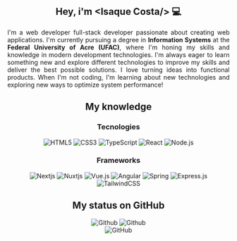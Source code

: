 <main align="center">
  <div>
    <h2>Hey, i'm &lt;Isaque Costa/&gt; 💻</h2>
    <p align="justify">
    I'm a web developer full-stack developer passionate about creating web applications. I'm currently pursuing a degree in <strong>Information Systems</strong> at the <strong>Federal University of Acre (UFAC)</strong>, where I'm honing my skills and knowledge in modern development technologies. I'm always eager to learn something new and explore different technologies to improve my skills and deliver the best possible solutions. I love turning ideas into functional products. When I'm not coding, I'm learning about new technologies and exploring new ways to optimize system performance!
    </p>
  </div>
  
  <h2 align="center">My knowledge</h2>
  <div align="center">
    <h3 align="center">Tecnologies</h3>
    <img src="https://img.shields.io/badge/HTML5-101010?style=for-the-badge&logo=html5&logoColor=e34f26" alt="HTML5" />
    <img src="https://img.shields.io/badge/CSS3-101010?style=for-the-badge&logo=css3&logoColor=00afe1" alt="CSS3" />
    <img src="https://img.shields.io/badge/TypeScript-101010?style=for-the-badge&logo=typescript&logoColor=transparent" alt="TypeScript" />
    <img src="https://img.shields.io/badge/React-101010?style=for-the-badge&logo=react&logoColor=" alt="React" />
    <img src="https://img.shields.io/badge/Node.js-101010?style=for-the-badge&logo=node.js&logoColor=6cc24a" alt="Node.js" />
  </div>
  
  <div align="center">
    <h3 align="center">Frameworks</h3>
    <img src="https://img.shields.io/badge/Nextjs-101010?style=for-the-badge&logo=next.js&logoColor=transparent" alt="Nextjs" />
    <img src="https://img.shields.io/badge/Nuxtjs-101010?style=for-the-badge&logo=nuxt.js&logoColor=transparent" alt="Nuxtjs" />
    <img src="https://img.shields.io/badge/Vue.js-101010?style=for-the-badge&logo=vue.js&logoColor=42b883" alt="Vue.js" />
    <img src="https://img.shields.io/badge/Angular-101010?style=for-the-badge&logo=angular&logoColor=red" alt="Angular" />
    <img src="https://img.shields.io/badge/Spring-101010?style=for-the-badge&logo=spring&logoColor=08000" alt="Spring" />
    <img src="https://img.shields.io/badge/Express.js-101010?style=for-the-badge&logo=express&logoColor=white" alt="Express.js" />
    <img src="https://img.shields.io/badge/TailwindCSS-101010?style=for-the-badge&logo=tailwindcss&logoColor=transparent" alt="TailwindCSS" />
  </div>
  
  <div>
  <h2 align="center">My status on GitHub</h2>
    <div align="center">
      <img src="https://github-readme-stats.vercel.app/api?username=Isaque16&theme=dark&show_icons=true&hide_border=true&count_private=true&locale=en" alt="Github" />
      <img src="https://github-readme-streak-stats.herokuapp.com/?user=Isaque16&theme=dark&hide_border=true&locale=en" alt="Github" />
      <br />
      <img src="https://github-readme-stats.vercel.app/api/top-langs/?username=Isaque16&theme=dark&show_icons=true&hide_border=true&layout=compact&locale=en" alt="GitHub" />
    </div>
  </div>
</main>
